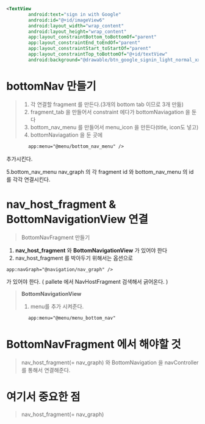 ```xml
<TextView
        android:text="sign in with Google"
        android:id="@+id/imageView6"
        android:layout_width="wrap_content"
        android:layout_height="wrap_content"
        app:layout_constraintBottom_toBottomOf="parent"
        app:layout_constraintEnd_toEndOf="parent"
        app:layout_constraintStart_toStartOf="parent"
        app:layout_constraintTop_toBottomOf="@+id/textView"
        android:background="@drawable/btn_google_signin_light_normal_xxhdpi" />
```

# bottomNav 만들기
> 1. 각 연결할 fragment 를 만든다.(3개의 bottom tab 이므로 3개 만듦)
> 2. fragment_tab 을 만들어서 constraint 에다가 bottomNaviagation 을 둔다
> 3. bottom_nav_menu 를 만들어서 menu_icon 을 만든다(title, icon도 넣고)
> 4. bottomNaviagation 을 둔 곳에 
```xml
        app:menu="@menu/bottom_nav_menu" />

```
추가시킨다.

5.bottom_nav_menu 
nav_graph 의 각 fragment id 와 bottom_nav_menu 의 id 를 각각 연결시킨다.

# nav_host_fragment & BottomNavigationView 연결
> BottomNavFragment 만들기
1. **nav_host_fragment** 와 **BottomNavigationView** 가 있어야 한다
2. nav_host_fragment 를 박아두기 위해서는 옵션으로 
```xml
app:navGraph="@navigation/nav_graph" />
```
가 있어야 한다. ( pallete 에서 NavHostFragment 검색해서 긁어온다. )

> **BottomNavigationView**
> 1. menu를 추가 시켜준다.
```xml
        app:menu="@menu/menu_bottom_nav"
```

# BottomNavFragment 에서 해야할 것
> nav_host_fragment(= nav_graph) 와 BottomNavigation 을 navController 를 통해서 연결해준다.

# 여기서 중요한 점
> nav_host_fragment(= nav_graph)



